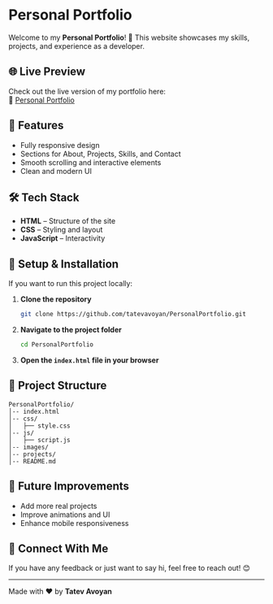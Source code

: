 # Personal Portfolio

Welcome to my **Personal Portfolio**! 🚀 This website showcases my skills, projects, and experience as a developer.

## 🌐 Live Preview
Check out the live version of my portfolio here:  
🔗 [Personal Portfolio](https://tatevavoyan.github.io/PersonalPortfolio/index.html)

## 📌 Features
- Fully responsive design
- Sections for About, Projects, Skills, and Contact
- Smooth scrolling and interactive elements
- Clean and modern UI

## 🛠️ Tech Stack
- **HTML** – Structure of the site
- **CSS** – Styling and layout
- **JavaScript** – Interactivity

## 🚀 Setup & Installation
If you want to run this project locally:

1. **Clone the repository**
   ```sh
   git clone https://github.com/tatevavoyan/PersonalPortfolio.git
   ```
2. **Navigate to the project folder**
   ```sh
   cd PersonalPortfolio
   ```
3. **Open the `index.html` file in your browser**

## 📂 Project Structure
```
PersonalPortfolio/
│-- index.html
│-- css/
│   ├── style.css
│-- js/
│   ├── script.js
│-- images/
│-- projects/
│-- README.md
```

## 📌 Future Improvements
- Add more real projects
- Improve animations and UI
- Enhance mobile responsiveness

## 🤝 Connect With Me
If you have any feedback or just want to say hi, feel free to reach out! 😊

---
Made with ❤️ by **Tatev Avoyan**
